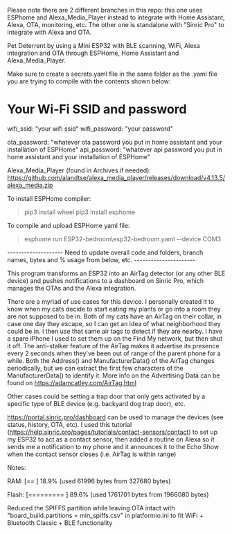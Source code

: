 Please note there are 2 different branches in this repo: this one uses ESPhome and Alexa_Media_Player instead to integrate with Home Assistant, Alexa, OTA, monitoring, etc. The other one is standalone with "Sinric Pro" to integrate with Alexa and OTA.

Pet Deterrent by using a Mini ESP32 with BLE scanning, WiFi, Alexa integration and OTA through ESPHome, Home Assistant and Alexa_Media_Player.

Make sure to create a secrets.yaml file in the same folder as the .yaml file you are trying to compile with the contents shown below:
# Your Wi-Fi SSID and password
wifi_ssid: "your wifi ssid"
wifi_password: "your password"

ota_password: "whatever ota password you put in home assistant and your installation of ESPHome"
api_password: "whatever api password you put in home assistant and your installation of ESPHome"

Alexa_Media_Player (found in Archives if needed):
https://github.com/alandtse/alexa_media_player/releases/download/v4.13.5/alexa_media.zip

To install ESPHome compiler:
> pip3 install wheel
> pip3 install esphome

To compile and upload ESPHome yaml file:
> esphome run ESP32-bedroom\esp32-bedroom.yaml --device COM3

-------------------- Need to update overall code and folders, branch names, bytes and % usage from below, etc. ----------------------


This program transforms an ESP32 into an AirTag detector (or any other BLE device) and pushes notifications to a dashboard on Sinric Pro, which manages the OTAs and the Alexa integration. 

There are a myriad of use cases for this device. I personally created it to know when my cats decide to start eating my plants or go into a room they are not supposed to be in. Both of my cats have an AirTag on their collar, in case one day they escape, so I can get an idea of what neighborhood they could be in. I then use that same air tags to detect if they are nearby. I have a spare iPhone I used to set them up on the Find My network, but then shut it off. The anti-stalker feature of the AirTag makes it advertise its presence every 2 seconds when they've been out of range of the parent phone for a while. Both the Address() and ManufacturerData() of the AirTag changes periodically, but we can extract the first few characters of the ManufacturerData() to identify it. More info on the Advertising Data can be found on https://adamcatley.com/AirTag.html

Other cases could be setting a trap door that only gets activated by a specific type of BLE device (e.g. backyard dog trap door), etc.


https://portal.sinric.pro/dashboard can be used to manage the devices (see status, history, OTA, etc). I used this tutorial (https://help.sinric.pro/pages/tutorials/contact-sensors/contact) to set up my ESP32 to act as a contact sensor, then added a routine on Alexa so it sends me a notification to my phone and it announces it to the Echo Show when the contact sensor closes (i.e. AirTag is within range)


Notes:

RAM:   [==        ]  18.9% (used 61996 bytes from 327680 bytes)

Flash: [========= ]  89.6% (used 1761701 bytes from 1966080 bytes)

Reduced the SPIFFS partition while leaving OTA intact with "board_build.partitions = min_spiffs.csv" in platformio.ini to fit WiFi + Bluetooth Classic + BLE functionality
